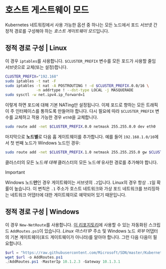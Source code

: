 # <a name="host-gateway-mode"></a>호스트 게스트웨이 모드 #
Kubernetes 네트워킹에서 사용 가능한 옵션 중 하나는 모든 노드에서 포드 서브넷 간 정적 경로를 구성해야 하는 *호스트 게이트웨이 모드*입니다.


## <a name="configuring-static-routes--linux"></a>정적 경로 구성 | Linux ##
이 경우 `iptables`를 사용합니다. `$CLUSTER_PREFIX` 변수를 모든 포드가 사용할 줄임 서브넷으로 교체(또는 설정)합니다.

```bash
CLUSTER_PREFIX="192.168"
sudo iptables -t nat -F
sudo iptables -t nat -A POSTROUTING ! -d $CLUSTER_PREFIX.0.0/16 \
              -m addrtype ! --dst-type LOCAL -j MASQUERADE
sudo sysctl -w net.ipv4.ip_forward=1
```

이렇게 하면 포드에 대해 기본 NATing만 설정됩니다. 이제 포드로 향하는 모든 트래픽이 주 인터페이스를 통하도록 만들어야 합니다. 다시 필요에 따라 `$CLUSTER_PREFIX` 변수를 교체하고 적용 가능한 경우 `eth0`을 교체합니다.

```bash
sudo route add -net $CLUSTER_PREFIX.0.0 netmask 255.255.0.0 dev eth0
```

마지막으로 **노드별**로 다음 홉 게이트웨이를 추가합니다. 예를 들어 `192.168.1.0/16`에서 첫 번째 노드가 Windows 노드인 경우:

```bash
sudo route add -net $CLUSTER_PREFIX.1.0 netmask 255.255.255.0 gw $CLUSTER_PREFIX.1.2 dev eth0
```

클러스터의 모든 노드*에 대해* 클러스터의 모든 노드*에* 유사한 경로를 추가해야 합니다.


<a name="explanation-2-suffix"></a>
> [!Important]  
> Windows 노드**만**인 경우 게이트웨이는 서브넷의 `.2`입니다. Linux의 경우 항상 `.1`일 확률이 높습니다. 이 변칙은 `.1` 주소가 호스트 네트워크와 가상 포드 네트워크를 브리징하는 네트워크 어댑터에 대한 게이트웨이로 예약되어 있기 때문입니다.


## <a name="configuring-static-routes--windows"></a>정적 경로 구성 | Windows ##
이 경우 `New-NetRoute`를 사용합니다. [이 리포지토리](https://github.com/Microsoft/SDN/blob/master/Kubernetes/windows/AddRoutes.ps1)에 사용할 수 있는 자동화된 스크립드 `AddRoutes.ps1`이 있습니다. *Linux 마스터* IP 주소 및 Windows 노드 *외부* 어댑터의 기본 게이트웨이(포드 게이트웨이가 아니라)를 알아야 합니다. 그런 다음 다음이 필요합니다.

```powershell
$url = "https://raw.githubusercontent.com/Microsoft/SDN/master/Kubernetes/windows/AddRoutes.ps1"
wget $url -o AddRoutes.ps1
./AddRoutes.ps1 -MasterIp 10.1.2.3 -Gateway 10.1.3.1
```

